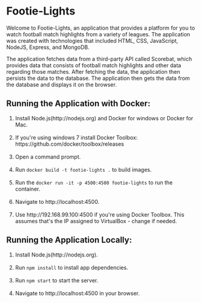 <h1> Footie-Lights </h1>
<p> Welcome to Footie-Lights, an application that provides a platform for you to watch football match highlights from a variety of leagues.
The application was created with technologies that included HTML, CSS, JavaScript, NodeJS, Express, and MongoDB.</p>
<p> The application fetches data from a third-party API called Scorebat, which provides data that consists of football match highlights and other data regarding those matches.
After fetching the data, the application then persists the data to the database. The application then gets the data from the database and displays it
on the browser. </p>

<h2>Running the Application with Docker: </h2>

<ol>
	<li>Install Node.js(http://nodejs.org) and Docker for windows or Docker for Mac.</li><br>
	<li>If you're using windows 7 install Docker Toolbox: https://github.com/docker/toolbox/releases</li><br>
	<li>Open a command prompt. </li><br>
	<li>Run <code>docker build -t footie-lights .</code> to build images.</li><br>
	<li>Run the <code>docker run -it -p 4500:4500 footie-lights</code> to run the container. </li><br>
	<li>Navigate to http://localhost:4500.</li><br>
	<li>Use http://192.168.99.100:4500 if you're using Docker Toolbox. This assumes that's the IP assigned to VirtualBox - change if needed.</li>
</ol>

<h2>Running the Application Locally: </h2>

<ol>
	<li>Install Node.js(http://nodejs.org).</li><br>
	<li>Run <code>npm install</code> to install app dependencies.</li><br>
	<li>Run <code>npm start</code> to start the server.</li><br>
	<li>Navigate to http://localhost:4500 in your browser.</li>
</ol>